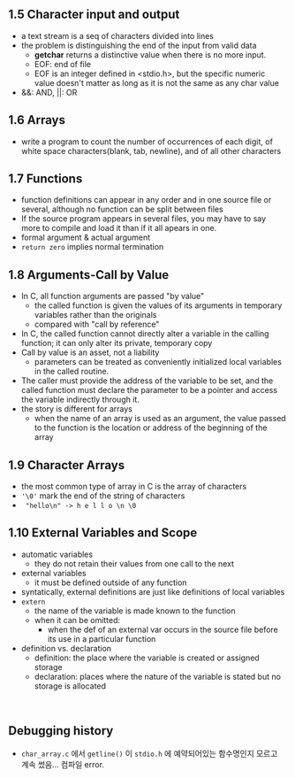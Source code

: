 ## 1.5 Character input and output
- a text stream is a seq of characters divided into lines
- the problem is distinguishing the end of the input from valid data
    - **getchar** returns a distinctive value when there is no more input.
    - EOF: end of file
    - EOF is an integer defined in <stdio.h>, but the specific numeric value doesn't matter as long as it is not the same as any char value
- &&: AND, ||: OR

## 1.6 Arrays
- write a program to count the number of occurrences of each digit, of white space characters(blank, tab, newline), and of all other characters

## 1.7 Functions
- function definitions can appear in any order and in one source file or several, although no function can be split between files
- If the source program appears in several files, you may have to say more to compile and load it than if it all apears in one.
- formal argument & actual argument
- `return zero` implies normal termination

## 1.8 Arguments-Call by Value
- In C, all function arguments are passed "by value"
  - the called function is given the values of its arguments in temporary variables rather than the originals
  - compared with "call by reference"
- In C, the called function cannot directly alter a variable in the calling function; it can only alter its private, temporary copy
- Call by value is an asset, not a liability
  - parameters can be treated as conveniently initialized local variables in the called routine.
- The caller must provide the address of the variable to be set, and the called function must declare the parameter to be a pointer and access the variable indirectly through it.
- the story is different for arrays
  - when the name of an array is used as an argument, the value passed to the function is the location or address of the beginning of the array

## 1.9 Character Arrays
- the most common type of array in C is the array of characters
- `'\0'` mark the end of the string of characters
- ``` "hello\n" -> h e l l o \n \0```

## 1.10 External Variables and Scope
- automatic variables
  - they do not retain their values from one call to the next
- external variables
  - it must be defined outside of any function
- syntatically, external definitions are just like definitions of local variables
- `extern`
  - the name of the variable is made known to the function
  - when it can be omitted:
    - when the def of an external var occurs in the source file before its use in a particular function
- definition vs. declaration
  - definition: the place where the variable is created or assigned storage
  - declaration: places where the nature of the variable is stated but no storage is allocated

<br/> 

## Debugging history
- `char_array.c` 에서 `getline()` 이 `stdio.h` 에 예약되어있는 함수명인지 모르고 계속 썼음... 컴파일 error.